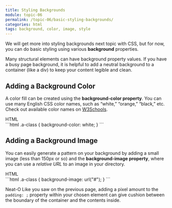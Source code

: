 ```yaml
---
title: Styling Backgrounds
module: topic-06
permalink: /topic-06/basic-styling-backgrounds/
categories: html
tags: background, color, image, style
---
```


<div class="divider-heading"></div>

We will get more into styling backgrounds next topic with CSS, but for now, you can do basic styling using various **background** properties.

Many structural elements can have background property values. If you have a busy page background, it is helpful to add a neutral background to a container (like a div) to keep your content legible and clean.


## Adding a Background Color
A color fill can be created using the **background-color property**. You can use many English CSS color names, such as “white,” “orange,” “black,” etc. Check out available color names on <a href="https://www.w3schools.com/cssref/css_colors.asp" target="_blank">W3Schools</a>.

<div id="code-heading">HTML</div>
```html
.a-class {
  background-color: white;
}
```


## Adding a Background Image
You can easily generate a pattern on your background by adding a small image (less than 150px or so) and the **background-image property**, where you can use a _relative URL_ to an image in your directory.

<div id="code-heading">HTML</div>
```html
.a-class {
  background-image: url("#");
}
```


<div class="external-embed">
  <p data-height="600" data-theme-id="30567" data-slug-hash="WzxOYJ" data-default-tab="html,result" data-user="Media-Ed-Online" data-pen-title="Basic HTML Background Styling" class="codepen"></p>
</div>


<span class="label label-success">Neat-O</span> Like you saw on the previous page, adding a pixel amount to the `padding: ;` property within your chosen element can give cushion between the boundary of the container and the contents inside.

